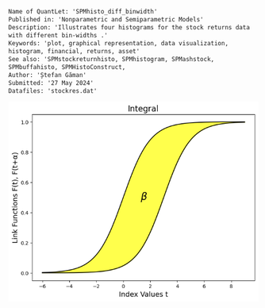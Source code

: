 ```
Name of QuantLet: 'SPMhisto_diff_binwidth'
Published in: 'Nonparametric and Semiparametric Models'
Description: 'Illustrates four histograms for the stock returns data with different bin-widths .'
Keywords: 'plot, graphical representation, data visualization, histogram, financial, returns, asset'
See also: 'SPMstockreturnhisto, SPMhistogram, SPMashstock, SPMbuffahisto, SPMHistoConstruct,
Author: 'Ștefan Găman'
Submitted: '27 May 2024'
Datafiles: 'stockres.dat'
```
![Histogram](https://raw.githubusercontent.com/StefanGam/test-repo/main/Example2/QID-2707-SPMintegralestimator.png?token=BE4CI73CCLQBSNZ56ZZMU4DHFWTLA)

